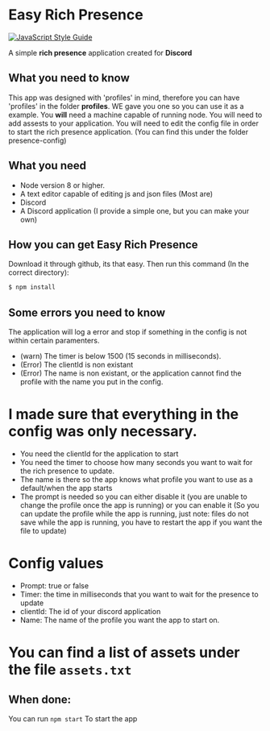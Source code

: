 # Easy Rich Presence

[![JavaScript Style Guide](https://img.shields.io/badge/code_style-standard-brightgreen.svg)](https://standardjs.com)

A simple **rich presence** application created for **Discord**
## What you need to know
This app was designed with 'profiles' in mind, therefore you can have 'profiles' in the folder **profiles**. WE gave you one so you can use it as a example. You **will** need a machine capable of running node.
You will need to add assests to your application.
You will need to edit the config file in order to start the rich presence application. (You can find this under the folder presence-config)

## What you need

- Node version 8 or higher.
- A text editor capable of editing js and json files (Most are)
- Discord
- A Discord application (I provide a simple one, but you can make your own)

## How you can get Easy Rich Presence

Download it through github, its that easy.
Then run this command (In the correct directory):
```sh
$ npm install
```

## Some errors you need to know

The application will log a error and stop if something in the config is not within certain paramenters.

- (warn) The timer is below 1500 (15 seconds in milliseconds).
- (Error) The clientId is non existant
- (Error) The name is non existant, or the application cannot find the profile with the name you put in the config.

# I made sure that everything in the config was only necessary.

- You need the clientId for the application to start
- You need the timer to choose how many seconds you want to wait for the rich presence to update.
- The name is there so the app knows what profile you want to use as a default/when the app starts
- The prompt is needed so you can either disable it (you are unable to change the profile once the app is running) or you can enable it (So you can update the profile while the app is running, just note: files do not save while the app is running, you have to restart the app if you want the file to update)

# Config values

- Prompt: true or false
- Timer: the time in milliseconds that you want to wait for the presence to update
- clientId: The id of your discord application
- Name: The name of the profile you want the app to start on.

# You can find a list of assets under the file `assets.txt`

## When done: 
You can run ```npm start``` To start the app
